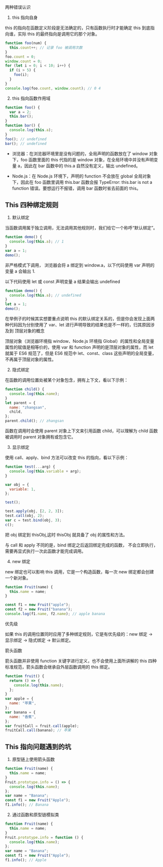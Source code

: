 两种错误认识

1. this 指向自身

this 的指向在函数定义阶段是无法确定的，只有函数执行时才能确定 this 到底指向谁，实际 this 的最终指向是调用它的那个对象。

```js
function foo(num) {
  this.count++; // 记录 foo 被调用次数
}
foo.count = 0;
window.count = 0;
for (let i = 0; i < 10; i++) {
  if (i > 5) {
    foo(i);
  }
}
console.log(foo.count, window.count); // 0 4
```

2. this 指向函数作用域

```js
function foo() {
  var a = 2;
  this.bar();
}
function bar() {
  console.log(this.a);
}
foo(); // undefined
bar(); // undefined
```

- 浏览器：在浏览器环境里是没有问题的，全局声明的函数放在了 window 对象下，foo 函数里面的 this 代指的是 window 对象，在全局环境中并没有声明变量 a，因此在 bar 函数中的 this.a 自然没有定义，输出 undefined。

- Node.js：在 Node.js 环境下，声明的 function 不会放在 global 全局对象下，因此在 foo 函数里调用 this.bar 函数会报 TypeError: this.bar is not a function 错误。要想运行不报错，调用 bar 函数时省去前面的 this。

## This 四种绑定规则

1. 默认绑定

当函数调用属于独立调用，无法调用其他规则时，我们给它一个称呼“默认绑定”。

```js
function demo() {
  console.log(this.a); // 1
}
var a = 1;
demo();
```

非严格模式下调用， 浏览器会将 a 绑定到 window.a，以下代码使用 var 声明的变量 a 会输出 1.

以下代码使用 let 或 const 声明变量 a 结果会输出 undefined

```js
function demo() {
  console.log(this.a); // undefined
}
let a = 1;
demo();
```

在举例子的时候其实想要重点说明 this 的默认绑定关系的，但是你会发现上面两种代码因为分别使用了 var、let 进行声明导致的结果也是不一样的，归其原因涉及到 顶层对象的概念

顶层对象（浏览器环境指 window、Node.js 环境指 Global）的属性和全局变量属性的赋值是相等价的，使用 var 和 function 声明的是顶层对象的属性，而 let 就属于 ES6 规范了，但是 ES6 规范中 let、const、class 这些声明的全局变量，不再属于顶层对象的属性。

2. 隐式绑定

在函数的调用位置处被某个对象包含，拥有上下文，看以下示例：

```js
function child() {
  console.log(this.name);
}
let parent = {
  name: "zhangsan",
  child,
};
parent.child(); // zhangsan
```

函数在调用时会使用 parent 对象上下文来引用函数 child，可以理解为 child 函数被调用时 parent 对象拥有或包含它。

3. 显示绑定

使用 call、apply、bind 方法可以改变 this 的指向，看以下示例：

```js
function test(...arg) {
  console.log(this.variable + arg);
}

var obj = {
  variable: 1,
};

test();

test.apply(obj, [2, 2, 3]);
test.call(obj, 2);
var c = test.bind(obj, 3);
c();
```

把 obj 绑定到 thisObj,这时 thisObj 就具备了 obj 的属性和方法。

与 call 和 apply 不同的是，bind 绑定之后返回绑定完成的函数， 不会立即执行，需要再显式执行一次此函数才能完成调用。

4. new 绑定

new 绑定也可以影响 this 调用，它是一个构造函数，每一次 new 绑定都会创建一个新对象。

```js
function Fruit(name) {
  this.name = name;
}

const f1 = new Fruit("apple");
const f2 = new Fruit("banana");
console.log(f1.name, f2.name); // apple banana
```

优先级

如果 this 的调用位置同时应用了多种绑定规则，它是有优先级的：new 绑定 -> 显示绑定 -> 隐式绑定 -> 默认绑定。

箭头函数

箭头函数并非使用 function 关键字进行定义，也不会使用上面所讲解的 this 四种标准规范，箭头函数会继承自外层函数调用的 this 绑定。

```js
function fruit() {
  return () => {
    console.log(this.name);
  };
}
var apple = {
  name: "苹果",
};
var banana = {
  name: "香蕉",
};
var fruitCall = fruit.call(apple);
fruitCall.call(banana); // 苹果
```

## This 指向问题遇到的坑

1. 原型链上使用箭头函数

```js
function Fruit(name) {
  this.name = name;
}
Fruit.prototype.info = () => {
  console.log(this.name);
};
var name = "Banana";
const f1 = new Fruit("Apple");
f1.info(); // Banana
```

2. 通过函数和原型链模拟类

```js
function Fruit(name) {
  this.name = name;
}
Fruit.prototype.info = function () {
  console.log(this.name);
};
var name = "Banana";
const f1 = new Fruit("Apple");
f1.info(); // Apple
```
